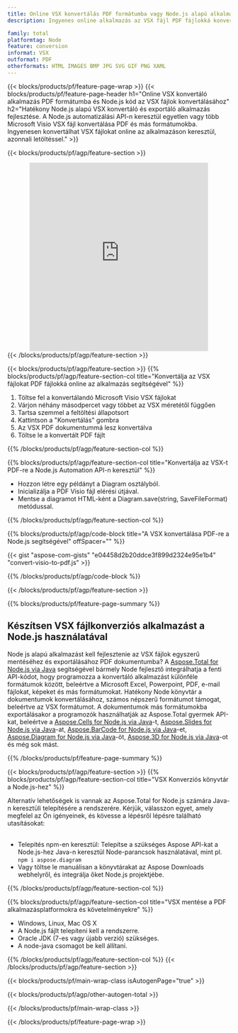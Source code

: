 ```yaml
---
title: Online VSX konvertálás PDF formátumba vagy Node.js alapú alkalmazás létrehozása VSX fájlok konvertálásához
description: Ingyenes online alkalmazás az VSX fájl PDF fájlokká konvertálásához. Node.js konverziós könyvtár kódja a Microsoft Visio VSX dokumentumokhoz.  

family: total
platformtag: Node
feature: conversion
informat: VSX
outformat: PDF
otherformats: HTML IMAGES BMP JPG SVG GIF PNG XAML
---
```

{{< blocks/products/pf/feature-page-wrap >}}
{{< blocks/products/pf/feature-page-header h1="Online VSX konvertáló alkalmazás PDF formátumba és Node.js kód az VSX fájlok konvertálásához" h2="Hatékony Node.js alapú VSX konvertáló és exportáló alkalmazás fejlesztése.  A Node.js automatizálási API-n keresztül egyetlen vagy több Microsoft Visio VSX fájl konvertálása PDF és más formátumokba.  Ingyenesen konvertálhat VSX fájlokat online az alkalmazáson keresztül, azonnali letöltéssel." >}}


{{< blocks/products/pf/agp/feature-section >}}

<div class="container-fluid agp-content bg-white aboutfile box-1 vh100 section nopbtm">
<div class=container>
<div class=row>
<div class="demobox tc col-md-12 padding-0" align="center">

<iframe title="Ingyenes online VSX–PDF konverziós alkalmazás" style="border: none; height: 426px;" scrolling="no" src="https://total-conversion-app-65z5r2lp.k8s.dynabic.com/?to=pdf&from=vsx" id="child-iframe" width="80%"></iframe>

</div></div>
</div></div>
{{< /blocks/products/pf/agp/feature-section >}}


{{< blocks/products/pf/agp/feature-section >}}
{{% blocks/products/pf/agp/feature-section-col title="Konvertálja az VSX fájlokat PDF fájlokká online az alkalmazás segítségével" %}}

1. Töltse fel a konvertálandó Microsoft Visio VSX fájlokat
1. Várjon néhány másodpercet vagy többet az VSX méretétől függően
1. Tartsa szemmel a feltöltési állapotsort
1. Kattintson a "Konvertálás" gombra
1. Az VSX PDF dokumentummá lesz konvertálva
1. Töltse le a konvertált PDF fájlt

{{% /blocks/products/pf/agp/feature-section-col %}}

{{% blocks/products/pf/agp/feature-section-col title="Konvertálja az VSX-t PDF-re a Node.js Automation API-n keresztül" %}}

- Hozzon létre egy példányt a Diagram osztályból.
- Inicializálja a PDF Visio fájl elérési útjával.
- Mentse a diagramot HTML-ként a Diagram.save(string, SaveFileFormat) metódussal.

{{% /blocks/products/pf/agp/feature-section-col %}}

{{% blocks/products/pf/agp/code-block title="A VSX konvertálása PDF-re a Node.js segítségével" offSpacer="" %}}

{{< gist "aspose-com-gists" "e04458d2b20ddce3f899d2324e95e1b4" "convert-visio-to-pdf.js" >}}

{{% /blocks/products/pf/agp/code-block %}}

{{< /blocks/products/pf/agp/feature-section >}}

{{% blocks/products/pf/feature-page-summary %}}

<h2>Készítsen VSX fájlkonverziós alkalmazást a Node.js használatával</h2>

Node js alapú alkalmazást kell fejlesztenie az VSX fájlok egyszerű mentéséhez és exportálásához PDF dokumentumba?  A [Aspose.Total for Node.js via Java](https://products.aspose.com/total/hu/nodejs-java/) segítségével bármely Node fejlesztő integrálhatja a fenti API-kódot, hogy programozza a konvertáló alkalmazást különféle formátumok között, beleértve a Microsoft Excel, Powerpoint, PDF, e-mail fájlokat, képeket és más formátumokat.  Hatékony Node könyvtár a dokumentumok konvertálásához, számos népszerű formátumot támogat, beleértve az VSX formátumot.  A dokumentumok más formátumokba exportálásakor a programozók használhatják az Aspose.Total gyermek API-kat, beleértve a [Aspose.Cells for Node.js via Java](https://products.aspose.com/cells/hu/nodejs-java/)-t, [Aspose.Slides for Node.js via Java](https://products.aspose.com/slides/hu/nodejs-java/)-at, [Aspose.BarCode for Node.js via Java](https://products.aspose.com/barcode/hu/nodejs-java/)-et, [Aspose.Diagram for Node.js via Java](https://products.aspose.com/diagram/hu/nodejs-java/)-öt, [Aspose.3D for Node.js via Java](https://products.aspose.com/3d/hu/nodejs-java/)-ot és még sok mást.  
 
 

{{% /blocks/products/pf/feature-page-summary %}}

{{< blocks/products/pf/agp/feature-section >}}
{{% blocks/products/pf/agp/feature-section-col title="VSX Konverziós könyvtár a Node.js-hez" %}}

Alternatív lehetőségek is vannak az Aspose.Total for Node.js számára Java-n keresztüli telepítésére a rendszerére.  Kérjük, válasszon egyet, amely megfelel az Ön igényeinek, és kövesse a lépésről lépésre található utasításokat:<br /><br />

- Telepítés npm-en keresztül: Telepítse a szükséges Aspose API-kat a Node.js-hez Java-n keresztül Node-parancsok használatával, mint pl. ```npm i aspose.diagram```
- Vagy töltse le manuálisan a könyvtárakat az Aspose Downloads webhelyről, és integrálja őket Node.js projektjébe.

{{% /blocks/products/pf/agp/feature-section-col %}}

{{% blocks/products/pf/agp/feature-section-col title="VSX mentése a PDF alkalmazásplatformokra és követelményekre" %}}

- Windows, Linux, Mac OS X
- A Node.js fájlt telepíteni kell a rendszerre.
- Oracle JDK (7-es vagy újabb verzió) szükséges.
- A node-java csomagot be kell állítani.

{{% /blocks/products/pf/agp/feature-section-col %}}
{{< /blocks/products/pf/agp/feature-section >}}

{{< blocks/products/pf/main-wrap-class isAutogenPage="true" >}}

{{< blocks/products/pf/agp/other-autogen-total >}}

{{< /blocks/products/pf/main-wrap-class >}}

{{< /blocks/products/pf/feature-page-wrap >}}
